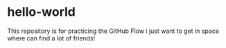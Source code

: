 # hello-world
This repository is for practicing the GitHub Flow
i just want to get in space where can find a lot of friends!
